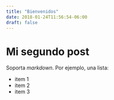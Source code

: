 ```yaml
---
title: "Bienvenidos"
date: 2018-01-24T11:56:54-06:00
draft: false
---
```


# Mi segundo post

Soporta *markdown*. Por ejemplo, una lista:

- item 1
- item 2
- item 3
